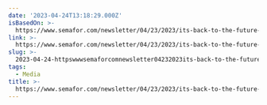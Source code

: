 ```yaml
---
date: '2023-04-24T13:18:29.000Z'
isBasedOn: >-
  https://www.semafor.com/newsletter/04/23/2023/its-back-to-the-future-for-a-diminished-digital-news-business
link: >-
  https://www.semafor.com/newsletter/04/23/2023/its-back-to-the-future-for-a-diminished-digital-news-business
slug: >-
  2023-04-24-httpswwwsemaforcomnewsletter04232023its-back-to-the-future-for-a-diminished-digital-news-business
tags:
  - Media
title: >-
  https://www.semafor.com/newsletter/04/23/2023/its-back-to-the-future-for-a-diminished-digital-news-business
---
```


